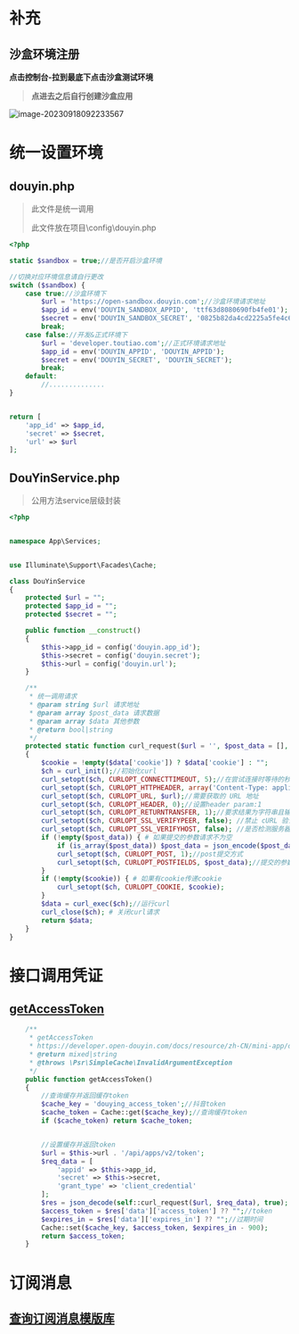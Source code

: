 #  补充

## 沙盒环境注册

**点击控制台-拉到最底下点击沙盒测试环境**

> **点进去之后自行创建沙盒应用**

![image-20230918092233567](https://yaoliuyang-blog-images.oss-cn-beijing.aliyuncs.com/blogImages/image-20230918092233567.png)

#  统一设置环境

##  douyin.php

> 此文件是统一调用
>
> 此文件放在项目\config\douyin.php

```php
<?php

static $sandbox = true;//是否开启沙盒环境

//切换对应环境信息请自行更改
switch ($sandbox) {
    case true://沙盒环境下
        $url = 'https://open-sandbox.douyin.com';//沙盒环境请求地址
        $app_id = env('DOUYIN_SANDBOX_APPID', 'ttf63d8080690fb4fe01');
        $secret = env('DOUYIN_SANDBOX_SECRET', '0825b82da4cd2225a5fe4c6e23283e9c9341b483');
        break;
    case false://开发&正式环境下
        $url = 'developer.toutiao.com';//正式环境请求地址
        $app_id = env('DOUYIN_APPID', 'DOUYIN_APPID');
        $secret = env('DOUYIN_SECRET', 'DOUYIN_SECRET');
        break;
    default:
        //..............
}


return [
    'app_id' => $app_id, 
    'secret' => $secret,
    'url' => $url
];
```

## DouYinService.php

> 公用方法service层级封装

```php
<?php


namespace App\Services;


use Illuminate\Support\Facades\Cache;

class DouYinService
{
    protected $url = "";
    protected $app_id = "";
    protected $secret = "";

    public function __construct()
    {
        $this->app_id = config('douyin.app_id');
        $this->secret = config('douyin.secret');
        $this->url = config('douyin.url');
    }

    /**
     * 统一调用请求
     * @param string $url 请求地址
     * @param array $post_data 请求数据
     * @param array $data 其他参数
     * @return bool|string
     */
    protected static function curl_request($url = '', $post_data = [], $data = [])
    {
        $cookie = !empty($data['cookie']) ? $data['cookie'] : "";
        $ch = curl_init();//初始化curl
        curl_setopt($ch, CURLOPT_CONNECTTIMEOUT, 5);//在尝试连接时等待的秒数。设置为0，则无限等待
        curl_setopt($ch, CURLOPT_HTTPHEADER, array('Content-Type: application/json;charset=utf-8'));
        curl_setopt($ch, CURLOPT_URL, $url);//需要获取的 URL 地址
        curl_setopt($ch, CURLOPT_HEADER, 0);//设置header param:1
        curl_setopt($ch, CURLOPT_RETURNTRANSFER, 1);//要求结果为字符串且输出到屏幕上
        curl_setopt($ch, CURLOPT_SSL_VERIFYPEER, false); //禁止 cURL 验证对等证书
        curl_setopt($ch, CURLOPT_SSL_VERIFYHOST, false); //是否检测服务器的域名与证书上的是否一致
        if (!empty($post_data)) { # 如果提交的参数请求不为空
            if (is_array($post_data)) $post_data = json_encode($post_data);
            curl_setopt($ch, CURLOPT_POST, 1);//post提交方式
            curl_setopt($ch, CURLOPT_POSTFIELDS, $post_data);//提交的参数
        }
        if (!empty($cookie)) { # 如果有cookie传递cookie
            curl_setopt($ch, CURLOPT_COOKIE, $cookie);
        }
        $data = curl_exec($ch);//运行curl
        curl_close($ch); # 关闭curl请求
        return $data;
    }
}
```



# 接口调用凭证

## [getAccessToken](https://developer.open-douyin.com/docs/resource/zh-CN/mini-app/develop/server/interface-request-credential/get-access-token)

```php
    /**
     * getAccessToken
     * https://developer.open-douyin.com/docs/resource/zh-CN/mini-app/develop/server/interface-request-credential/get-access-token
     * @return mixed|string
     * @throws \Psr\SimpleCache\InvalidArgumentException
     */
    public function getAccessToken()
    {
        //查询缓存并返回缓存token
        $cache_key = 'douying_access_token';//抖音token
        $cache_token = Cache::get($cache_key);//查询缓存token
        if ($cache_token) return $cache_token;


        //设置缓存并返回token
        $url = $this->url . '/api/apps/v2/token';
        $req_data = [
            'appid' => $this->app_id,
            'secret' => $this->secret,
            'grant_type' => 'client_credential'
        ];
        $res = json_decode(self::curl_request($url, $req_data), true);
        $access_token = $res['data']['access_token'] ?? "";//token
        $expires_in = $res['data']['expires_in'] ?? "";//过期时间
        Cache::set($cache_key, $access_token, $expires_in - 900);
        return $access_token;
    }
```

# 订阅消息

## [查询订阅消息模版库](https://developer.open-douyin.com/docs/resource/zh-CN/mini-app/develop/server/subscribe-notification/query-template-list)